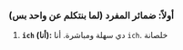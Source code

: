 

### **أولاً: ضمائر المفرد (لما بنتكلم عن واحد بس)**

1.  **`ich` (أنا):** دي سهلة ومباشرة. أنا `ich`. خلصانة


<audio src="assets/download.wav" />

* 

* مثال: `ich spiele` (أنا بلعب).

*   <audio src="assets/download (1).wav" />

1. **`du` (أنت):** دي بتستخدمها مع الناس اللي تعرفهم كويس (صاحبك، أخوك، أختك، قرايبك). دي صيغة "الأنتخة" والصحاب.

2. <audio src="assets/download (2).wav" />

   * مثال: `Was machst du?` (بتعمل إيه؟).

   *   <audio src="assets/download (3).wav" />


1. **الثلاثي المهم: er, sie, es (هو، هي، والمحايد)**
   - **er (هو):** دي بنستخدمها لما بنتكلم عن **راجل أو ولد**.

<audio src="assets/1.mp3" />

- **Er** ist nett. (**هو** طيب).

<audio src="assets/2.mp3" />

- **sie (هي):** دي بنستخدمها لما بنتكلم عن **ست أو بنت**.

<audio src="assets/3.mp3" />

-  **Sie** ist hier. (**هي** هنا).

<audio src="assets/4.mp3" />

- **es (المحايد):** **دي بقى ركز فيها أوي.** الألماني فيه شوية كلمات مش بتعتبر مذكر ولا مؤنث، بيعتبروها "محايد". دي ملهاش دعوة بالمنطق بتاعنا (يعني مش عشان هي جماد). دي حاجة خاصة باللغة الألمانية نفسها، وهتعرف الكلمات دي مع الوقت.

<audio src="assets/5.mp3" />

- **أشهر مثال:** كلمة "فتاة" (Mädchen) في الألماني بيعتبروها كلمة "محايدة". عشان كده لما بيتكلموا عن أي بنت صغيرة، بيقولوا عليها es.
- مثال: Das Mädchen spielt. (**es** spielt). (الفتاة تلعب).
- **الزتونة في es:** اعتبرها "ضمير خاص" لشوية كلمات في الألماني، وهتعرفها واحدة واحدة.  (مؤقتًا)، اعرف إن das Mädchen بتاخد es.

<audio src="assets/6.mp3" />

<audio src="assets/7.mp3" />

### **ثانياً: ضمائر الجمع (لما بنتكلم عن أكتر من واحد)**

1. **wir (نحن):** يعني إحنا.

<audio src="assets/8.mp3" />

- مثال: Wir spielen. (إحنا بنلعب).

<audio src="assets/9.mp3" />

1. **ihr (أنتم):** دي لما تكون بتكلم كذا واحد من صحابك في وشك. هي الجمع بتاع du.

<audio src="assets/10.mp3" />

- مثال: Ali und Ahmed, was macht **ihr**? (يا علي وأحمد، بتعملوا إيه **أنتم**؟).

<audio src="assets/11.mp3"/>



------



### **ثالثاً: حوار sie و Sie (هي، هم، حضرتك)**

دي أهم حتة، عشان كلمة sie بتيجي بـ 3 معاني مختلفة. بنفرق بينهم من شكل الفعل ومن أول حرف.

<audio src="assets/12.mp3"/>

1. **sie (هي):** دي اتكلمنا عنها فوق، لما بنتكلم عن بنت واحدة. **الفعل اللي بييجي معاها بياخد نهاية -t**.



- مثال: sie spiel**t** (هي تلعب).

<audio src="assets/13.mp3"/>

1. **sie (هم/هن):** دي لما بنتكلم عن مجموعة ناس (أولاد، بنات، أو خليط). **الفعل اللي بييجي معاها بياخد نهاية -en**.

   

   - مثال: sie spiel**en** (هم يلعبون).

<audio src="assets/14.mp3"/>

1. **Sie (حضرتك/حضرتكم):** **دي أول حرف فيها (S) لازم يكون كبير (Capital)**. بنستخدمها لما نكلم حد باحترام (حد منعرفهوش، مديرك، أستاذك). **الفعل اللي بييجي معاها بياخد نهاية -en**.
   - مثال: Herr Ali, wo wohnen **S**ie? (أستاذ علي، حضرتك ساكن فين؟).

<audio src="assets/16.mp3"/>

**إزاي تفرق بينهم في الجملة؟**
بص على **نهاية الفعل** (-t ولا -en) وبص على **حرف الـ S** (كبير ولا صغير).



- 
- **المفرد:** ich, du, er, sie, es.
- **الجمع:** wir, ihr.
- **حفلة الـ sie:**
  - 
  - sie + فعل آخره t = **هي**.
  - sie + فعل آخره en = **هم**.
  - Sie (بحرف كبير) + فعل آخره en = **حضرتك**.

--------

------------------------



# die artikel

<audio src="assets/die artikel .mp3" />

### **إيه حوار أدوات التعريف ده؟**

بص يا باشا، في العربي عندنا أداة تعريف واحدة بس: **"ال"**. بنلزقها في أي كلمة وخلصنا. بنقول "الـرجل"، "الـشمس"، "الـكرسي"، "الـكتاب". سهلة ومباشرة.

في الألماني بقى، الموضوع مختلف. الموضوع عامل زي ما يكون لكل كلمة **"بطاقة شخصية"** خاصة بيها، بتقولك الكلمة دي نوعها إيه في اللغة الألمانية: **مذكر، مؤنث، ولا محايد؟**

البطاقات دي هي: `der`, `die`, `das`.

يلا نفصصهم واحدة واحدة:

---

### **1. `der` (البطاقة المذكر)**

ده الباشا بتاع الكلمات المذكر. أي كلمة في الألماني بيعتبروها "مذكر" بتاخد الأداة `der`.

*   **المهم بقى:** مش لازم الكلمة تكون بتدل على راجل أو ولد عشان تاخد `der`. ده مجرد "جنس نحوي" للكلمة.
*   **أمثلة:**

<audio src="assets/17.mp3"/>

*   **`der Mann`** (الرجل) - 

<audio src="assets/18.mp3"/>

*   **`der Stuhl`** (الكرسي) - الكرسي في الألماني مذكر!

<audio src="assets/19.mp3"/>

*   **`der See`** (البحيرة) - البحيرة في الألماني مذكر!

<audio src="assets/20.mp3"/>

**القاعدة الذهبية:** مفيش قاعدة منطقية! لازم تحفظ الكلمة بالأداة بتاعتها زي ما هي.

---

### **2. `die` (البطاقة المؤنث)**

دي بقى البرنسيسة بتاعت الكلمات المؤنث. أي كلمة بيعتبروها "مؤنث" بتاخد الأداة `die`.

<audio src="assets/24.mp3"/>

*   **أمثلة:**

**`die Frau`** (السيدة / المرأة) - 

<audio src="assets/21.mp3"/>

**`die Sonne`** (الشمس) - الشمس في الألماني مؤنث!

<audio src="assets/22.mp3"/>

**`die Lampe`** (اللمبة) - اللمبة في الألماني مؤنث.

<audio src="assets/23.mp3"/>

---

### **3. `das` (البطاقة المحايد)**

ده بقى المحايد، اللي مش واخد صف. شوية كلمات في الألماني لا هي مذكر ولا هي مؤنث، فعملولها أداة لوحدها هي `das`.
<audio src="assets/25.mp3"/>

*   **هنا بقى بتيجي المفاجأة اللي بتلخبط كل الناس في الأول:**
*   **أمثلة:**
    *   **`das Buch`** (الكتاب) - الكتاب في الألماني محايد.

<audio src="assets/26.mp3"/>

*   **`das Mädchen`** (الفتاة) - أيوه زي ما قريت، كلمة "بنت" أو "فتاة" في الألماني كلمة محايدة وبتاخد `das`! وده أكبر دليل إن الموضوع ملوش علاقة بالمنطق بتاعنا، هو مجرد قاعدة في اللغة بتاعتهم.

<audio src="assets/27.mp3"/>



---

### **4. `die` تاني؟ (زعيمة الجمع)**

**ودي أحلى حاجة في الدرس كله!**
لما نيجي نجمع أي كلمة، **أيًا كانت بطاقتها في المفرد (`der`, `die`, `das`)**، في الجمع كلهم بياخدوا بطاقة واحدة بس، هي: **`die`**.

`der Stuhl` (كرسي) ← `die Stühle` (كراسي)

<audio src="assets/28.mp3"/>

<audio src="assets/29.mp3" />

*   `das Buch` (كتاب) ← `die Bücher` (كتب)

<audio src="assets/26.mp3"/>

<audio src="assets/30.mp3"/>

*   `die Frau` (سيدة) ← `die Frauen` (سيدات)

`die` بتاعة الجمع دي بتلم كله وبتروق الدنيا.

---

### **الزتونة في كلمتين:**

*   **للمفرد المذكر:** استخدم **`der`**.
*   **للمفرد المؤنث:** استخدم **`die`**.
*   **للمفرد المحايد:** استخدم **`das`**.
*   **لأي جمع (مذكر، مؤنث، محايد):** استخدم **`die`**.

**نصيحة من أخوك:** من النهاردة، أي كلمة ألماني جديدة تحفظها، **احفظها بالبطاقة بتاعتها**. متقولش "كرسي يعني Stuhl"، قول **"der Stuhl"**. متقولش "كتاب يعني Buch"، قول **"das Buch"**. بالطريقة دي عمرك ما هتنساهم.
